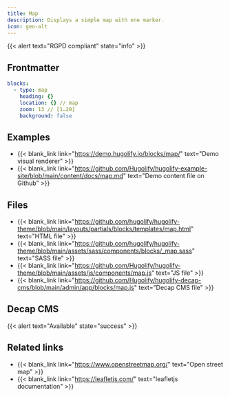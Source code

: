 ```yaml
---
title: Map
description: Displays a simple map with one marker.
icon: geo-alt
---
```


{{< alert text="RGPD compliant" state="info" >}}

## Frontmatter

```yml
blocks:
  - type: map
    heading: {}
    location: {} // map
    zoom: 13 // [1…20]
    background: false
```

## Examples

- {{< blank_link link="https://demo.hugolify.io/blocks/map/" text="Demo visual renderer" >}}
- {{< blank_link link="https://github.com/Hugolify/hugolify-example-site/blob/main/content/docs/map.md" text="Demo content file on Github" >}}

## Files

- {{< blank_link link="https://github.com/hugolify/hugolify-theme/blob/main/layouts/partials/blocks/templates/map.html" text="HTML file" >}}
- {{< blank_link link="https://github.com/hugolify/hugolify-theme/blob/main/assets/sass/components/blocks/_map.sass" text="SASS file" >}}
- {{< blank_link link="https://github.com/Hugolify/hugolify-theme/blob/main/assets/js/components/map.js" text="JS file" >}}
- {{< blank_link link="https://github.com/Hugolify/hugolify-decap-cms/blob/main/admin/app/blocks/map.js" text="Decap CMS file" >}}

## Decap CMS

{{< alert text="Available" state="success" >}}

## Related links

- {{< blank_link link="https://www.openstreetmap.org/" text="Open street map" >}}
- {{< blank_link link="https://leafletjs.com/" text="leafletjs documentation" >}}
